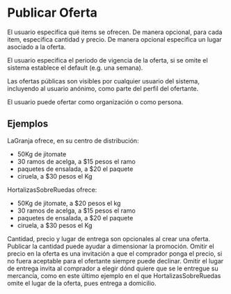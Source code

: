 Publicar Oferta
===============

El usuario especifica qué items se ofrecen. De manera opcional, para cada item, especifica cantidad y precio.
De manera opcional especifica un lugar asociado a la oferta.

El usuario especifica el periodo de vigencia de la oferta, si se omite el sistema establece el default (e.g. una semana).

Las ofertas públicas son visibles por cualquier usuario del sistema, incluyendo al usuario anónimo, como parte del perfil del ofertante.

El usuario puede ofertar como organización o como persona.


Ejemplos
--------

LaGranja ofrece, en su centro de distribución:
* 50Kg de jitomate
* 30 ramos de acelga, a $15 pesos el ramo
* paquetes de ensalada, a $20 el paquete
* ciruela, a $30 pesos el Kg


HortalizasSobreRuedas ofrece:
* 50Kg de jitomate, a $20 pesos el kg
* 30 ramos de acelga, a $15 pesos el ramo
* paquetes de ensalada, a $20 el paquete
* ciruela, a $30 pesos el Kg


Cantidad, precio y lugar de entrega son opcionales al crear una oferta. Publicar la cantidad puede ayudar a dimensionar la promoción. Omitir el precio en la oferta es una invitación a que el comprador ponga el precio, si no fuera aceptable para el ofertante siempre puede declinar. Omitir el lugar de entrega invita al comprador a elegir dónd quiere que se le entregue su mercancía, como en este último ejemplo en el que HortalizasSobreRuedas omite el lugar de la oferta, pues entrega a domicilio.
